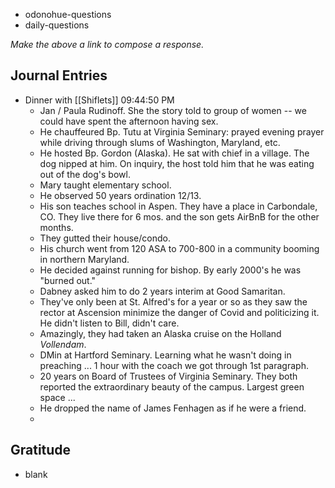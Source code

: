 - odonohue-questions
- daily-questions

*Make the above a link to compose a response.*
## Journal Entries
-  Dinner with [[Shiflets]] 09:44:50 PM
	- Jan / Paula Rudinoff. She the story told to group of women -- we could have spent the afternoon having sex.
	- He chauffeured Bp. Tutu at Virginia Seminary: prayed evening prayer while driving through slums of Washington, Maryland, etc.
	- He hosted Bp. Gordon (Alaska). He sat with chief in a village. The dog nipped at him. On inquiry, the host told him that he was eating out of the dog's bowl.
	- Mary taught elementary school.
	- He observed 50 years ordination 12/13.
	- His son teaches school in Aspen. They have a place in Carbondale, CO. They live there for 6 mos. and the son gets AirBnB for the other months.
	- They gutted their house/condo. 
	- His church went from 120 ASA to 700-800 in a community booming in northern Maryland.
	- He decided against running for bishop. By early 2000's he was "burned out."
	- Dabney asked him to do 2 years interim at Good Samaritan. 
	- They've only been at St. Alfred's for a year or so as they saw the rector at Ascension minimize the danger of Covid and politicizing it. He didn't listen to Bill, didn't care.
	- Amazingly, they had taken an Alaska cruise on the Holland *Vollendam*. 
	- DMin at Hartford Seminary. Learning what he wasn't doing in preaching ... 1 hour with the coach we got through 1st paragraph.
	- 20 years on Board of Trustees of Virginia Seminary. They both reported the extraordinary beauty of the campus. Largest green space ...
	- He dropped the name of James Fenhagen as if he were a friend.
	- 

## Gratitude
- blank


